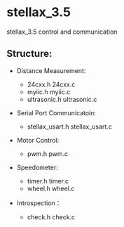 # stellax_3.5
stellax_3.5 control and communication

## Structure:
- Distance Measurement:
	- 24cxx.h					    24cxx.c
	- myiic.h					    myiic.c
	- ultrasonic.h  	    ultrasonic.c

- Serial Port Communicatoin:
	- stellax_usart.h			stellax_usart.c
	
- Motor Control:
	- pwm.h pwm.c

- Speedometer:
	- timer.h timer.c 
	- wheel.h wheel.c

- Introspection：
	- check.h check.c
